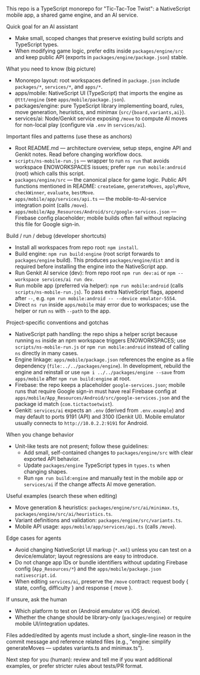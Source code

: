 This repo is a TypeScript monorepo for "Tic-Tac-Toe Twist": a NativeScript mobile app, a shared game engine, and an AI service.

Quick goal for an AI assistant
- Make small, scoped changes that preserve existing build scripts and TypeScript types.
- When modifying game logic, prefer edits inside `packages/engine/src` and keep public API (exports in `packages/engine/package.json`) stable.

What you need to know (big picture)
- Monorepo layout: root workspaces defined in `package.json` include `packages/*`, `services/*`, and `apps/*`.
- apps/mobile: NativeScript UI (TypeScript) that imports the engine as `@ttt/engine` (see `apps/mobile/package.json`).
- packages/engine: pure TypeScript library implementing board, rules, move generation, heuristics, and minimax (`src/{board,variants,ai}`).
- services/ai: Node/Genkit service exposing `/move` to compute AI moves for non-local play (configure via `.env` in `services/ai`).

Important files and patterns (use these as anchors)
- Root README.md — architecture overview, setup steps, engine API and Genkit notes. Read before changing workflow docs.
- `scripts/ns-mobile-run.js` — wrapper to run `ns run` that avoids workspace ENOWORKSPACES issues; prefer `npm run mobile:android` (root) which calls this script.
- `packages/engine/src` — the canonical place for game logic. Public API functions mentioned in README: `createGame`, `generateMoves`, `applyMove`, `checkWinner`, `evaluate`, `bestMove`.
- `apps/mobile/app/services/api.ts` — the mobile-to-AI-service integration point (calls `/move`).
- `apps/mobile/App_Resources/Android/src/google-services.json` — Firebase config placeholder; mobile builds often fail without replacing this file for Google sign-in.

Build / run / debug (developer shortcuts)
- Install all workspaces from repo root: `npm install`.
- Build engine: `npm run build:engine` (root script forwards to `packages/engine` build). This produces `packages/engine/dist` and is required before installing the engine into the NativeScript app.
- Run Genkit AI service (dev): from repo root `npm run dev:ai` or `npm --workspace services/ai run dev`.
- Run mobile app (preferred via helper): `npm run mobile:android` (calls `scripts/ns-mobile-run.js`). To pass extra NativeScript flags, append after `--`, e.g. `npm run mobile:android -- --device emulator-5554`.
- Direct `ns run` inside `apps/mobile` may error due to workspaces; use the helper or run `ns` with `--path` to the app.

Project-specific conventions and gotchas
- NativeScript path handling: the repo ships a helper script because running `ns` inside an npm workspace triggers ENOWORKSPACES; use `scripts/ns-mobile-run.js` or `npm run mobile:android` instead of calling `ns` directly in many cases.
- Engine linkage: `apps/mobile/package.json` references the engine as a file dependency (`file:../../packages/engine`). In development, rebuild the engine and reinstall or use `npm i ../../packages/engine --save` from `apps/mobile` after `npm run build:engine` at root.
- Firebase: the repo keeps a placeholder `google-services.json`; mobile runs that require Google sign-in must have real Firebase config at `apps/mobile/App_Resources/Android/src/google-services.json` and the package id match (`com.tictactoetwist`).
- Genkit: `services/ai` expects an `.env` (derived from `.env.example`) and may default to ports 9191 (API) and 3100 (Genkit UI). Mobile emulator usually connects to `http://10.0.2.2:9191` for Android.

When you change behavior
- Unit-like tests are not present; follow these guidelines:
  - Add small, self-contained changes to `packages/engine/src` with clear exported API behavior.
  - Update `packages/engine` TypeScript types in `types.ts` when changing shapes.
  - Run `npm run build:engine` and manually test in the mobile app or `services/ai` if the change affects AI move generation.

Useful examples (search these when editing)
- Move generation & heuristics: `packages/engine/src/ai/minimax.ts`, `packages/engine/src/ai/heuristics.ts`.
- Variant definitions and validation: `packages/engine/src/variants.ts`.
- Mobile API usage: `apps/mobile/app/services/api.ts` (calls `/move`).

Edge cases for agents
- Avoid changing NativeScript UI markup (`*.xml`) unless you can test on a device/emulator; layout regressions are easy to introduce.
- Do not change app IDs or bundle identifiers without updating Firebase config (`App_Resources/*`) and the `apps/mobile/package.json` `nativescript.id`.
- When editing `services/ai`, preserve the `/move` contract: request body { state, config, difficulty } and response { move }.

If unsure, ask the human
- Which platform to test on (Android emulator vs iOS device).
- Whether the change should be library-only (`packages/engine`) or require mobile UI/integration updates.

Files added/edited by agents must include a short, single-line reason in the commit message and reference related files (e.g., "engine: simplify generateMoves — updates variants.ts and minimax.ts").

Next step for you (human): review and tell me if you want additional examples, or prefer stricter rules about tests/PR format.
